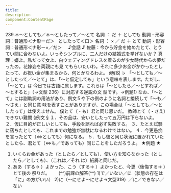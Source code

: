 ```yaml
---
title:
description
component:ContentPage
---
```



239.＊～としても／＊～としたって／～とて
名詞 ： だ ＋ としても
動詞・形容詞：普通形＜ナ形ーだ＞   としたって＜口＞
名詞 ： × ／ だ ＋ とて
動詞・形容詞：普通形＜ナ形ー×／だ＞    
♪会話 ♪
佐藤：今から貯金を始めたとて、とうてい間に合わないよ。いっそシンプルに、二人だけの結婚式を挙げないか？ 真理：嫌よ。私だって女よ、白ウェディングドレスを着るのが少女時代からの夢だったの。花嫁姿を両親にも見 てもらいたいわ。それに多少お金がかかったとしたって、お祝い金が集まるから、何とかなるわよ。
♯解説 ♭
「～としても／～としたって／～とて」は、「～と仮定しても」という意味を表します。ただし、「～とて」は 今日では古語に属します。これらは「～としたら／～とすれば／～とすると」（→文型 236）に対応する逆説の文 型です。→例題1)
なお、「～とて」には副助詞の用法があり、例文５や下の例のように名詞と接続して「～も／～さえ」と同じ意 味を表すことがありますが、この場合は「～としても／～としたって」は使えません。
僕とて（・も）君と同じ思いだ。 教師とて（・さえ）できない難問
§例文 §
１．その品は、安いとしたって五万円は下らないよ。
２．仮に目的が正しいとしても、手段を誤れば必ず失敗する。
３．たとえ試験に落ちたとしても、これまでの勉強が無駄になるわけではない。
４．今更愚痴を言ったとて（⇔としても）何になる。
５．もし彼と同じ状況に置かれていたとしたら、君とて（⇔も／であっても）同じことをしただろうよ。
★例題 ★
1) いくらお金があった（としたら／としても）、使い方を知らなかった（としたら／としても）、（これは／それ
は）紙屑と同じだ。      
2) ああ（する→ ）よかった、こう（する→ ）よかったと、今更（後悔する→ ）とて後の
祭りだ。      
(^^)前課の解答(^^)
1)で／いない／に（状態の存在は「に」の方がいい）
2)に（～にせよ～にせよ→文型319）／に／できない／ない

